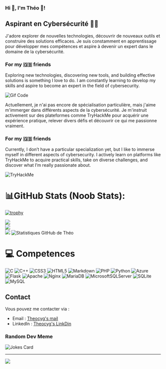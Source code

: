 ### Hi 👋, I'm Théo 🏴!

## Aspirant en Cybersécurité 🏴‍☠️

J'adore explorer de nouvelles technologies, découvrir de nouveaux outils et construire des solutions efficaces. Je suis constamment en apprentissage pour développer mes compétences et aspire à devenir un expert dans le domaine de la cybersécurité.

### For my 🇬🇧 friends
Exploring new technologies, discovering new tools, and building effective solutions is something I love to do. I am constantly learning to develop my skills and aspire to become an expert in the field of cybersecurity.

![Gif Code](https://media.giphy.com/media/bGgsc5mWoryfgKBx1u/giphy.gif)

Actuellement, je n'ai pas encore de spécialisation particulière, mais j'aime m'immerger dans différents aspects de la cybersécurité. Je m'instruit activement sur des plateformes comme TryHackMe pour acquérir une expérience pratique, relever divers défis et découvrir ce qui me passionne vraiment.

### For my 🇬🇧 friends
Currently, I don’t have a particular specialization yet, but I like to immerse myself in different aspects of cybersecurity. I actively learn on platforms like TryHackMe to acquire practical skills, take on diverse challenges, and discover what I’m really passionate about.


<img src="https://tryhackme-badges.s3.amazonaws.com/Picsou..png" alt="TryHackMe">

# 📊GitHub Stats (Noob Stats):
[![trophy](https://github-profile-trophy.vercel.app/?username=ryo-ma&theme=onedark)](https://github.com/Theocyg/github-profile-trophy)

![](https://github-readme-stats.vercel.app/api?username=Theocyg&theme=omni&hide_border=true&include_all_commits=false&count_private=false)<br/>
![](https://github-readme-streak-stats.herokuapp.com/?user=Theocyg&theme=omni&hide_border=true)<br/>
![](https://github-readme-stats.vercel.app/api/top-langs/?username=Theocyg&theme=omni&hide_border=true&include_all_commits=false&count_private=false&layout=compact)
![Statistiques GitHub de Théo](https://github-readme-stats.vercel.app/api?username=Theocyg&theme=omni&hide_border=true&include_all_commits=false&count_private=false&rand=123)

# 💻 Competences
![C](https://img.shields.io/badge/c-%2300599C.svg?style=for-the-badge&logo=c&logoColor=white) ![C++](https://img.shields.io/badge/c++-%2300599C.svg?style=for-the-badge&logo=c%2B%2B&logoColor=white) ![CSS3](https://img.shields.io/badge/css3-%231572B6.svg?style=for-the-badge&logo=css3&logoColor=white) ![HTML5](https://img.shields.io/badge/html5-%23E34F26.svg?style=for-the-badge&logo=html5&logoColor=white) ![Markdown](https://img.shields.io/badge/markdown-%23000000.svg?style=for-the-badge&logo=markdown&logoColor=white) ![PHP](https://img.shields.io/badge/php-%23777BB4.svg?style=for-the-badge&logo=php&logoColor=white) ![Python](https://img.shields.io/badge/python-3670A0?style=for-the-badge&logo=python&logoColor=ffdd54) ![Azure](https://img.shields.io/badge/azure-%230072C6.svg?style=for-the-badge&logo=azure-devops&logoColor=white) ![Flask](https://img.shields.io/badge/flask-%23000.svg?style=for-the-badge&logo=flask&logoColor=white) ![Apache](https://img.shields.io/badge/apache-%23D42029.svg?style=for-the-badge&logo=apache&logoColor=white) ![Nginx](https://img.shields.io/badge/nginx-%23009639.svg?style=for-the-badge&logo=nginx&logoColor=white) ![MariaDB](https://img.shields.io/badge/MariaDB-003545?style=for-the-badge&logo=mariadb&logoColor=white) ![MicrosoftSQLServer](https://img.shields.io/badge/Microsoft%20SQL%20Sever-CC2927?style=for-the-badge&logo=microsoft%20sql%20server&logoColor=white) ![SQLite](https://img.shields.io/badge/sqlite-%2307405e.svg?style=for-the-badge&logo=sqlite&logoColor=white) ![MySQL](https://img.shields.io/badge/mysql-%2300f.svg?style=for-the-badge&logo=mysql&logoColor=white)

## Contact

Vous pouvez me contacter via :

- Email : [Theocyg's mail](mailto:picsou2600@proton.me)
- LinkedIn : [Theocyg's LinkDin](https://www.linkedin.com/in/theo-cygan/)

### Random Dev Meme

<img src="https://readme-jokes.vercel.app/api" alt="Jokes Card" />

---
[![](https://visitcount.itsvg.in/api?id=Theocyg&icon=0&color=0)](https://visitcount.itsvg.in)
